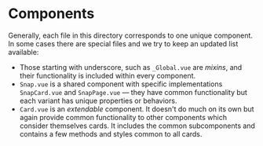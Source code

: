 # Components

Generally, each file in this directory corresponds to one unique component. In some cases there are special files and we try to keep an updated list available:

* Those starting with underscore, such as `_Global.vue` are _mixins_, and their functionality is included within every component.
* `Snap.vue` is a shared component with specific implementations `SnapCard.vue` and `SnapPage.vue` — they have common functionality but each variant has unique properties or behaviors.
* `Card.vue` is an _extendable_ component. It doesn't do much on its own but again provide common functionality to other components which consider themselves cards. It includes the common subcomponents and contains a few methods and styles common to all cards.
